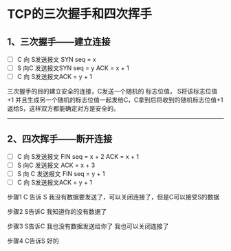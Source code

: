 # TCP的三次握手和四次挥手

## 1、三次握手——建立连接

- [ ] C 向 S发送报文 SYN seq = x
- [ ] S 向C 发送报文SYN seq = y  ACK = x + 1
- [ ] C 向 S发送报文ACK = y + 1

三次握手的目的建立安全的连接，C发送一个随机的 标志位值， S将该标志位值+1 并且生成另一个随机的标志位值一起发给C，C拿到后将收到的随机标志位值+1返给S，这样双方都能确定对方是安全的。

------

## 2、四次挥手——断开连接

- [ ] C 向 S发送报文 FIN seq = x + 2 ACK = x + 1
- [ ]  S 向C 发送报文 ACK = x + 3
- [ ]  S 向 C 发送报文 FIN seq = y  + 1
- [ ] C 向 S发送报文ACK = y + 1

步骤1 C 告诉 S 我没有数据要发送了，可以关闭连接了，但是C可以接受S的数据

步骤2 S告诉C 我知道你的没有数据了

步骤3 S告诉C 我也没有数据发送给你了 我也可以关闭连接了

步骤4 C告诉S 好的